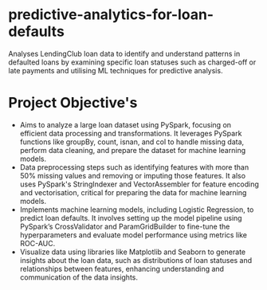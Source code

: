# predictive-analytics-for-loan-defaults

Analyses LendingClub loan data to identify and understand patterns in defaulted loans by examining specific loan statuses such as charged-off or late payments and utilising ML techniques for predictive analysis.

# Project Objective's

- Aims to analyze a large loan dataset using PySpark, focusing on efficient data processing and transformations. It leverages PySpark functions like groupBy, count, isnan, and col to handle missing data, perform data cleaning, and prepare the dataset for machine learning models.
- Data preprocessing steps such as identifying features with more than 50% missing values and removing or imputing those features. It also uses PySpark's StringIndexer and VectorAssembler for feature encoding and vectorisation, critical for preparing the data for machine learning models.
- Implements machine learning models, including Logistic Regression, to predict loan defaults. It involves setting up the model pipeline using PySpark’s CrossValidator and ParamGridBuilder to fine-tune the hyperparameters and evaluate model performance using metrics like ROC-AUC.
- Visualize data using libraries like Matplotlib and Seaborn to generate insights about the loan data, such as distributions of loan statuses and relationships between features, enhancing understanding and communication of the data insights.
